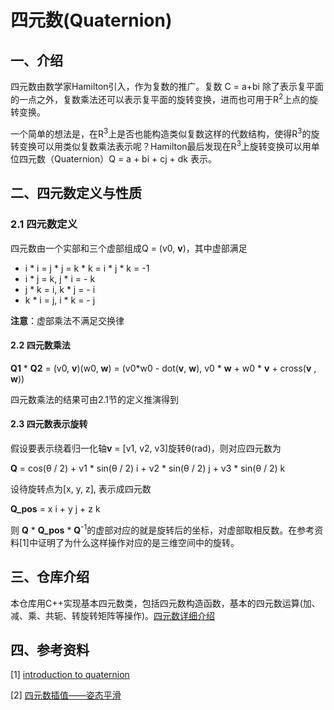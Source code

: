 # 四元数(Quaternion)

## 一、介绍

四元数由数学家Hamilton引入，作为复数的推广。复数 C = a+bi 除了表示复平面的一点之外，复数乘法还可以表示复平面的旋转变换，进而也可用于R<sup>2</sup>上点的旋转变换。

一个简单的想法是，在R<sup>3</sup>上是否也能构造类似复数这样的代数结构，使得R<sup>3</sup>的旋转变换可以用类似复数乘法表示呢？Hamilton最后发现在R<sup>3</sup>上旋转变换可以用单位四元数（Quaternion）Q = a + bi + cj + dk 表示。



## 二、四元数定义与性质

### 2.1 四元数定义

四元数由一个实部和三个虚部组成Q = (v0, **v**)，其中虚部满足

- i * i = j * j = k * k = i * j * k = -1
- i *  j = k, j  * i = - k
- j *  k = i, k * j = - i
- k * i = j, i  *  k = - j

**注意**：虚部乘法不满足交换律



#### 2.2 四元数乘法

**Q1** * **Q2** = (v0, **v**)(w0, **w**) = (v0*w0 - dot(**v**, **w**), v0 * **w** + w0 * **v**  + cross(**v** ,  **w**))

四元数乘法的结果可由2.1节的定义推演得到



#### 2.3 四元数表示旋转

假设要表示绕着归一化轴**v** = [v1, v2, v3]旋转θ(rad)，则对应四元数为

**Q** = cos(θ / 2)  +  v1 * sin(θ / 2) i +  v2 * sin(θ / 2) j  + v3 * sin(θ / 2) k 

设待旋转点为[x, y, z], 表示成四元数

**Q_pos** = x i  + y j + z k

则 **Q** * **Q_pos** * **Q**<sup>-1</sup>的虚部对应的就是旋转后的坐标，对虚部取相反数。在参考资料[1]中证明了为什么这样操作对应的是三维空间中的旋转。



## 三、仓库介绍

本仓库用C++实现基本四元数类，包括四元数构造函数，基本的四元数运算(加、减、乘、共轭、转旋转矩阵等操作)。[四元数详细介绍](./docs/quaternion.ipynb)



## 四、参考资料

[1] [introduction to quaternion](./resources/introquaternions.pdf)

[2] [四元数插值——姿态平滑](https://blog.csdn.net/weixin_42595073/article/details/100704061)































